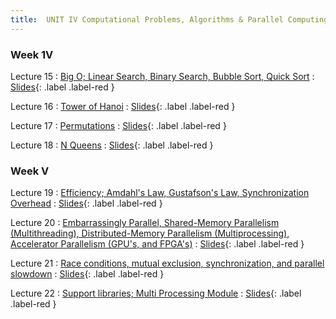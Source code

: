 ```yaml
---
title:  UNIT IV Computational Problems, Algorithms & Parallel Computing
---
```


### Week 1V


Lecture 15
  : [ Big O; Linear Search, Binary Search, Bubble Sort, Quick Sort](#)
    : [Slides](#){: .label .label-red }
  
Lecture 16
  : [Tower of Hanoi](#)
    : [Slides](#){: .label .label-red }

Lecture 17
  : [Permutations](#)
    : [Slides](#){: .label .label-red }
  
Lecture 18
  : [N Queens](#)
    : [Slides](#){: .label .label-red }

### Week V


Lecture 19
  : [ Efficiency; Amdahl's Law, Gustafson's Law, Synchronization Overhead](#)
    : [Slides](#){: .label .label-red }
  
Lecture 20
  : [Embarrassingly Parallel, Shared-Memory Parallelism (Multithreading), Distributed-Memory Parallelism (Multiprocessing), Accelerator Parallelism (GPU's, and FPGA's)](#)
    : [Slides](#){: .label .label-red }

Lecture 21
  : [Race conditions, mutual exclusion, synchronization, and parallel slowdown](#)
    : [Slides](#){: .label .label-red }
  
Lecture 22
  : [Support libraries; Multi Processing Module](#)
    : [Slides](#){: .label .label-red }

  
